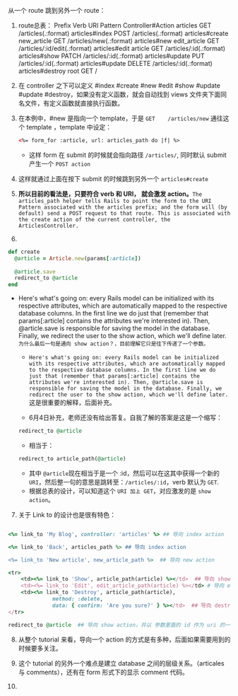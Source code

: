 从一个 route 跳到另外一个 route：

1. route总表：
      Prefix Verb   URI Pattern                  Controller#Action
    articles GET    /articles(.:format)          articles#index
             POST   /articles(.:format)          articles#create
 new_article GET    /articles/new(.:format)      articles#new
edit_article GET    /articles/:id/edit(.:format) articles#edit
     article GET    /articles/:id(.:format)      articles#show
             PATCH  /articles/:id(.:format)      articles#update
             PUT    /articles/:id(.:format)      articles#update
             DELETE /articles/:id(.:format)      articles#destroy
        root GET    /  

2. 在 controller 之下可以定义 #index #create #new  #edit  #show  #update  #update  #destroy，如果没有定义函数，就会自动找到 views 文件夹下面同名文件，有定义函数就直接执行函数。

3. 在本例中，#new 是指向一个 template，于是 `GET    /articles/new` 通往这个 template  ，template 中设定：

    ```html
    <%= form_for :article, url: articles_path do |f| %>
    ```
    - 这样 form 在 submit 的时候就会指向路径 `/articles/`, 同时默认 submit 产生一个 `POST action`

4. 这样就通过上面在按下 submit 的时候跳到另外一个 `articles#create`

5. __所以目前的看法是，只要符合 verb 和 URI， 就会激发 action。__`The articles_path helper tells Rails to point the form to the URI Pattern associated with the articles prefix; and the form will (by default) send a POST request to that route. This is associated with the create action of the current controller, the ArticlesController.`

6. 
```ruby
def create
  @article = Article.new(params[:article])
 
  @article.save
  redirect_to @article
end
```
- Here's what's going on: every Rails model can be initialized with its respective attributes, which are automatically mapped to the respective database columns. In the first line we do just that (remember that params[:article] contains the attributes we're interested in). Then, @article.save is responsible for saving the model in the database. Finally, we redirect the user to the show action, which we'll define later.`为什么最后一句是通向 show action？，目前理解它只是往下传递了一个参数。`

    - `Here's what's going on: every Rails model can be initialized with its respective attributes, which are automatically mapped to the respective database columns. In the first line we do just that (remember that params[:article] contains the attributes we're interested in). Then, @article.save is responsible for saving the model in the database. Finally, we redirect the user to the show action, which we'll define later.`  这是很重要的解释，后面补充。

    - 6月4日补充，老师还没有给出答复。自我了解的答案是这是一个缩写：

    ```ruby
    redirect_to @article
    ```

    - 相当于：

    ```ruby
    redirect_to article_path(@article)
    ```

    - 其中 `@article`现在相当于是一个 :id，然后可以在这其中获得一个新的`URI`，然后整一句的意思是跳转至：`/articles/:id`，verb 默认为 `GET`.
    - 根据总表的设计，可以知道这个 `URI 加上 GET`，对应激发的是 `show action`。

7. 关于 Link to 的设计也是很有特色：

```ruby

<%= link_to 'My Blog', controller: 'articles' %> ## 导向 index action

<%= link_to 'Back', articles_path %> ## 导向 index action 

<%= link_to 'New article', new_article_path %>  ## 导向 new action 

<tr>
    <td><%= link_to 'Show', article_path(article) %></td>  ## 导向 show action
    <td><%= link_to 'Edit', edit_article_path(article) %></td> # 导向 edit action
    <td><%= link_to 'Destroy', article_path(article),
              method: :delete,
              data: { confirm: 'Are you sure?' } %></td>  ## 导向 destroy action： verb（delete），uri（article_path(article)）
</tr>

redirect_to @article  ## 导向 show action，并以 参数里面的 id 作为 uri 的一部分。

```

8. 从整个 tutorial 来看，导向一个 action 的方式是有多种，后面如果需要用到的时候要多关注。

9. 这个 tutorial 的另外一个难点是建立 database 之间的层级关系。（articales 与 comments），还有在 form 形式下的显示 comment 代码。

10. 

    
